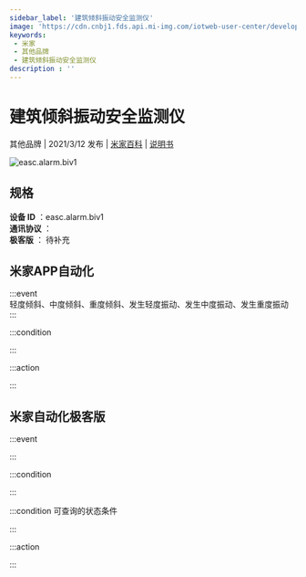 ```yaml
---
sidebar_label: '建筑倾斜振动安全监测仪'
image: 'https://cdn.cnbj1.fds.api.mi-img.com/iotweb-user-center/developer_16790718583027qr96jAs.png?GalaxyAccessKeyId=AKVGLQWBOVIRQ3XLEW&Expires=9223372036854775807&Signature=SrnpgxLKFglXCdLC6K1zmkIq9XQ='
keywords: 
 - 米家
 - 其他品牌
 - 建筑倾斜振动安全监测仪
description : ''
---
```

# 建筑倾斜振动安全监测仪

其他品牌 | 2021/3/12 发布 | [米家百科](https://home.mi.com/webapp/content/baike/product/index.html?model=easc.alarm.biv1) | [说明书](https://home.mi.com/views/introduction.html?model=easc.alarm.biv1&region=cn)

![easc.alarm.biv1](https://cdn.cnbj1.fds.api.mi-img.com/iotweb-user-center/developer_16790718583027qr96jAs.png?GalaxyAccessKeyId=AKVGLQWBOVIRQ3XLEW&Expires=9223372036854775807&Signature=SrnpgxLKFglXCdLC6K1zmkIq9XQ=)

## 规格  
> 
**设备 ID** ：easc.alarm.biv1  
**通讯协议** ：  
**极客版**  ： 待补充 


## 米家APP自动化  

:::event  
轻度倾斜、中度倾斜、重度倾斜、发生轻度振动、发生中度振动、发生重度振动
:::

:::condition  

:::

:::action   

:::

## 米家自动化极客版  

:::event  

:::

:::condition  

:::

:::condition 可查询的状态条件  

:::

:::action  

:::

        
